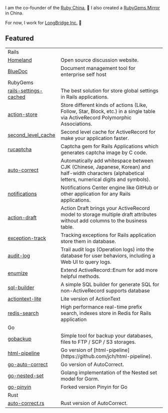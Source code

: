 I am the co-founder of the [Ruby China](https://ruby-china.org), 💎 I also created a [RubyGems Mirror](https://gems.ruby-china.com) in China. 

For now, I work for [LongBridge Inc.](https://longbridge.global) 🌉 

## Featured 

<table>
<tr>
	<td colspan="2">Rails</td>
</tr>
<tr>
<td><a href="https://github.com/ruby-china/homeland">Homeland</a></td>
<td>Open source discussion website.</td>
</tr>
<tr>
<td><a href="https://github.com/huacnlee/bluedoc">BlueDoc</a></td>
<td>Document management tool for enterprise self host</td>
</tr>
<tr>
<td colspan="2">RubyGems</td>
</tr>
<tr>
<td><a href="https://github.com/huacnlee/rails-settings-cached">rails-settings-cached</a></td>
<td>The best solution for store global settings in Rails applications.</td>
</tr>
<tr>
<td><a href="https://github.com/rails-engine/action-store">action-store</a></td>
<td>Store different kinds of actions (Like, Follow, Star, Block, etc.) in a single table via ActiveRecord Polymorphic Associations.</td>
</tr>
<tr>
<td><a href="https://github.com/hooopo/second_level_cache">second_level_cache</a></td>
<td>Second level cache for ActiveRecord for make your application faster.</td>
</tr>
<tr>
<td><a href="https://github.com/huacnlee/rucaptcha">rucaptcha</a></td>
<td>Captcha gem for Rails Applications which generates captcha image by C code.</td>
</tr>
<tr>
<td><a href="https://github.com/huacnlee/auto-correct">auto-correct</a></td>
<td>Automatically add whitespace between CJK (Chinese, Japanese, Korean) and half-width characters (alphabetical letters, numerical digits and symbols).</td>
</tr>
<tr>
<td><a href="https://github.com/rails-engine/notifications">notifications</a></td>
<td>Notifications Center engine like GitHub or other application for any Rails applications.</td>
</tr>
<tr>
<td><a href="https://github.com/rails-engine/action-draft">action-draft</a></td>
<td>Action Draft brings your ActiveRecord model to storage multiple draft attributes without add columns to the business table.</td>
</tr>
<tr>
<td><a href="https://github.com/rails-engine/exception-track">exception-track</a></td>
<td>Tracking exceptions for Rails application store them in database.</td>
</tr>
<tr>
<td><a href="https://github.com/rails-engine/audit-log">audit-log</a></td>
<td>Trail audit logs (Operation logs) into the database for user behaviors, including a Web UI to query logs.</td>
</tr>
<tr>
<td><a href="https://github.com/huacnlee/enumize">enumize</a></td>
<td>Extend ActiveRecord::Enum for add more helpful methods.</td>
</tr>
<tr>
<td><a href="https://github.com/huacnlee/sql-builder">sql-builder</a></td>
<td>A simple SQL builder for generate SQL for non-ActiveRecord supports database</td>
</tr>
<tr>
<td><a href="https://github.com/huacnlee/actiontext-lite">actiontext-lite</a></td>
<td>Lite version of ActionText</td>
</tr>
<tr>
<td><a href="https://github.com/huacnlee/redis-search">redis-search</a></td>
<td>High performance real-time prefix search, indexes store in Redis for Rails application</td>
</tr>
<tr>
<td colspan="2">Go</td>
</tr>
<tr>
<td><a href="https://github.com/huacnlee/gobackup">gobackup</a></td>
<td>Simple tool for backup your databases, files to FTP / SCP / S3 storages.</td>
</tr>
<tr>
<td><a href="https://github.com/huacnlee/html-pipeline">html-pipeline</a></td>
<td>Go version of [html-pipeline](https://github.com/jch/html-pipeline).</td>
</tr>
<tr>
<td><a href="https://github.com/huacnlee/go-auto-correct">go-auto-correct</a></td>
<td>Go version of AutoCorrect.</td>
</tr>
<tr>
<td><a href="https://github.com/griffinqiu/go-nested-set">go-nested-set</a></td>
<td>Golang implementation of the Nested set model for Gorm.</td>
</tr>
<tr>
<td><a href="https://github.com/huacnlee/go-pinyin">go-pinyin</a></td>
<td>Forked version Pinyin for Go</td>
</tr>
<tr>
<td colspan="2">Rust</td>
</tr>
<tr>
<td><a href="https://github.com/huacnlee/auto-correct.rs">auto-correct.rs</a></td>
<td>Rust version of AutoCorrect.</td>
</tr>
</tbody>
</table>
